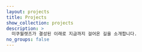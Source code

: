 ```yaml
---
layout: projects
title: Projects
show_collection: projects
description: >
  미쿠월렛즈가 결성된 이래로 지금까지 걸어온 길을 소개합니다.
no_groups: false
---
```



<br/>